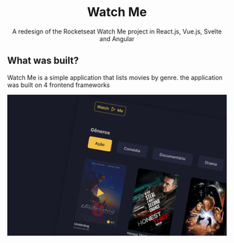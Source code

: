 <div align="center">
  <h1>Watch Me</h1>
  <p>A redesign of the Rocketseat Watch Me project in React.js, Vue.js, Svelte and Angular</p>
</div>

<h2>What was built?</h2>
<p>Watch Me is a simple application that lists movies by genre. the application was built on 4 frontend frameworks</p>
<img src="./cover.png" alt="Cover" />
